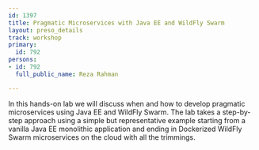 ```yaml
---
id: 1397
title: Pragmatic Microservices with Java EE and WildFly Swarm
layout: preso_details
track: workshop
primary:
  id: 792
persons:
- id: 792
  full_public_name: Reza Rahman

---
```

In this hands-on lab we will discuss when and how to develop pragmatic microservices using Java EE and WildFly Swarm. The lab takes a step-by-step approach using a simple but representative example starting from a vanilla Java EE monolithic application and ending in Dockerized WildFly Swarm microservices on the cloud with all the trimmings.